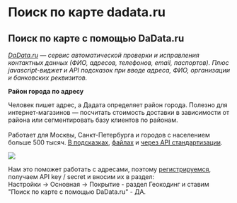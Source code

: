 # Поиск по карте dadata.ru

## Поиск по карте с помощью DaData.ru <a href="#bkmrk-page-title" id="bkmrk-page-title"></a>

[_DaData.ru_](https://dadata.ru/?utm_source=habr\&utm_medium=post\&utm_campaign=267997) _— сервис автоматической проверки и исправления контактных данных (ФИО, адресов, телефонов, email, паспортов). Плюс javascript-виджет и API подсказок при вводе адреса, ФИО, организации и банковских реквизитов._

**Район города по адресу**

&#x20;Человек пишет адрес, а Дадата определяет район города. Полезно для интернет-магазинов — посчитать стоимость доставки в зависимости от района или сегментировать базу клиентов по районам.\
\
Работает для Москвы, Санкт-Петербурга и городов с населением больше 500 тысяч. [В подсказках](https://dadata.ru/suggestions/?utm_source=habr\&utm_medium=post\&utm_campaign=267997#demo), [файлах](https://dadata.ru/?utm_source=habr\&utm_medium=post\&utm_campaign=267997#process-file) и [через API стандартизации](https://dadata.ru/api/clean/?utm_source=habr\&utm_medium=post\&utm_campaign=267997).

![](https://habrastorage.org/r/w1560/files/c3b/439/711/c3b43971104a4e7c9fcf112f7a57a731.png)

Нам это поможет работать с адресами, поэтому [регистрируемся](https://dadata.ru/?ref=61885), получаем API key / secret и вносим их в раздел:\
Настройки -> Основная -> Покрытие - раздел Геокодинг и ставим "Поиск по карте с помощью DaData.ru" - ДА.
